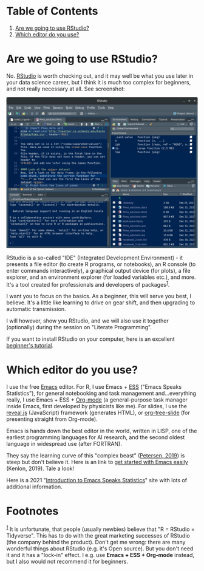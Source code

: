 
# Table of Contents

1.  [Are we going to use RStudio?](#orgadf0cc8)
2.  [Which editor do you use?](#org65f93c1)


<a id="orgadf0cc8"></a>

# Are we going to use RStudio?

No. [RStudio](https://rstudio.com/) is worth checking out, and it may well be what you use
later in your data science career, but I think it is much too
complex for beginners, and not really necessary at all. See
screenshot:

![img](https://github.com/birkenkrahe/dsc101/blob/main/wiki/rstudio.png)

RStudio is a so-called "IDE" (Integrated Development Environment) -
it presents a file editor (to create R programs, or notebooks), an R
console (to enter commands interactively), a graphical output device
(for plots), a file explorer, and an environment explorer (for
loaded variables etc.), and more. It's a tool created for
professionals and developers of packages<sup><a id="fnr.1" class="footref" href="#fn.1">1</a></sup>.

I want you to focus on the basics. As a beginner, this will serve
you best, I believe. It's a little like learning to drive on gear
shift, and then upgrading to automatic transmission.

I will however, show you RStudio, and we will also use it together
(optionally) during the session on "Literate Programming".

If you want to install RStudio on your computer, here is an
excellent [beginner's tutorial](https://techvidvan.com/tutorials/install-r/).


<a id="org65f93c1"></a>

# Which editor do you use?

I use the free [Emacs](https://www.gnu.org/software/emacs/) editor. For R, I use Emacs + [ESS](https://ess.r-project.org/) ("Emacs Speaks
Statistics"), for general notebooking and task management
and&#x2026;everything really, I use Emacs + ESS + [Org-mode](https://orgmode.org/) (a
general-purpose task manager inside Emacs, first developed by
physicists like me). For slides, I use the [reveal.js](https://github.com/hakimel/reveal.js/) (JavaScript)
framework (generates HTML), or [org-tree-slide](https://github.com/takaxp/org-tree-slide) (for presenting
straight from Org-mode).

Emacs is hands down the best editor in the world, written in LISP,
one of the earliest programming languages for AI research, and the
second oldest language in widespread use (after FORTRAN).

They say the learning curve of this "complex beast" ([Petersen, 2019](https://masteringemacs.org/article/beginners-guide-to-emacs))
is steep but don't believe it.  Here is an link to [get started with
Emacs easily](https://opensource.com/article/20/3/getting-started-emacs) (Kenlon, 2019). Tale a look!

Here is a 2021 "[Introduction to Emacs Speaks Statistics](https://ess-intro.github.io/)" site with
lots of additional information.


# Footnotes

<sup><a id="fn.1" href="#fnr.1">1</a></sup> It is unfortunate, that people (usually newbies) believe that "R
= RStudio = Tidyverse". This has to do with the great marketing
successes of RStudio (the company behind the product). Don't get me
wrong: there are many wonderful things about RStudio (e.g. it's Open
source). But you don't need it and it has a "lock-in" effect. I
e.g. use **Emacs + ESS + Org-mode** instead, but I also would not
recommend it for beginners.
